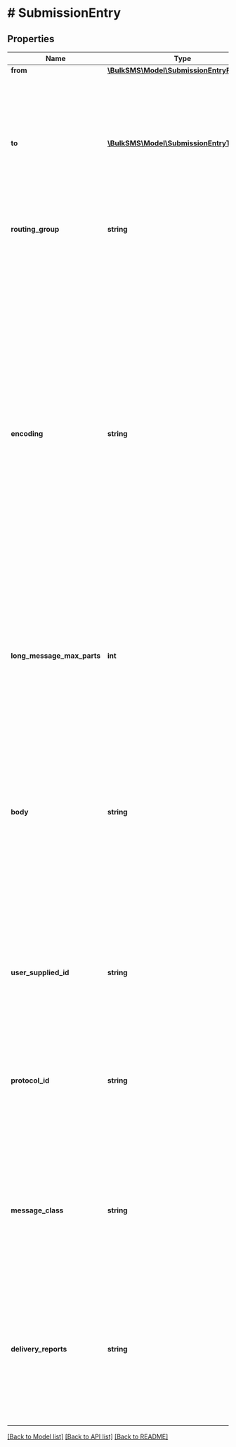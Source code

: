 # # SubmissionEntry

## Properties

Name | Type | Description | Notes
------------ | ------------- | ------------- | -------------
**from** | [**\BulkSMS\Model\SubmissionEntryFrom**](SubmissionEntryFrom.md) |  | [optional]
**to** | [**\BulkSMS\Model\SubmissionEntryToInner[]**](SubmissionEntryToInner.md) | Identifies the recipients  Instead of an array of structured objects, you can also provide a single object, a simple string or an array of strings. If you supply a string, the &#x60;type&#x60; is taken as INTERNATIONAL. |
**routing_group** | **string** | Allows you to choose routing. The default is STANDARD. | [optional]
**encoding** | **string** | Describes the content of the message body.  Typically this is TEXT, which is the default if no value is provided.  If you need to send characters that are not covered by the [GSM 03.38](https://en.wikipedia.org/wiki/GSM_03.38) character set you will need to specify UNICODE.  If you want to send a sequence of bytes, you must use BINARY.  You can also or use the &#x60;auto-unicode&#x60; parameter of the Send Messages Operation.     If you supply the value of &#x60;TEXT&#x60; while &#x60;auto-unicode&#x60; is &#x60;true&#x60; then your message may be converted to &#x60;UNICODE&#x60;.  If you supply a value other than &#x60;TEXT&#x60; for this property while &#x60;auto-unicode&#x60; is &#x60;true&#x60; then no automatic conversion will take place. | [optional]
**long_message_max_parts** | **int** | The maximum number of message parts that can be used for a [concatenated message](https://en.wikipedia.org/wiki/Concatenated_SMS). The default is &#x60;3&#x60;. | [optional]
**body** | **string** | The message content as described in the &#x60;encoding&#x60;. If the &#x60;encoding&#x60; is BINARY, the body must contain only hexadecimal digits where one byte is represented as two digits. For example, if you want to send two bytes &#39;0x05&#39; and &#39;0x1F&#39;, the message body must contain the text &#39;051F&#39;.  The message content can also contain templates, read the [body templates section](#tag/Message) for more information. |
**user_supplied_id** | **string** | Correlate the messages created from this submission to your data.  The value can contain no more than 20 characters. | [optional]
**protocol_id** | **string** | The TP-PID value from GSM 03.40[.750] §9.2.3.9.  You can provide either an integer value, or a mnemonic string.  If unspecified, this property defaults to &#x60;0&#x60;, representing the IMPLICIT value. Numeric values are listed below | Name | Value| |----- |------| | IMPLICIT              | 00 | | SHORT_MESSAGE_TYPE_0  | 64 | | REPLACE_MESSAGE_1     | 65 | | REPLACE_MESSAGE_2     | 66 | | REPLACE_MESSAGE_3     | 67 | | REPLACE_MESSAGE_4     | 68 | | REPLACE_MESSAGE_5     | 69 | | REPLACE_MESSAGE_6     | 70 | | REPLACE_MESSAGE_7     | 71 | | RETURN_CALL           | 95 | | ME_DOWNLOAD           | 125 | | ME_DEPERSONALIZE      | 126 | | SIM_DOWNLOAD          | 127 | | [optional]
**message_class** | **string** | The class of the message, as specified by §4 of the GSM 03.38 specification.  You can provide either an integer value, or a mnemonic string.  The default value is SIM_SPECIFIC. Numeric values are | Name | Value| |------|------| | FLASH_SMS | 0      | | ME_SPECIFIC | 1    | | SIM_SPECIFIC | 2   | | TE_SPECIFIC | 3   | | [optional]
**delivery_reports** | **string** | The type of delivery reports to request from the delivering network. The default value  is &#x60;ALL&#x60;. Please note that not all networks support delivery reports. ALL. All possible delivery reports ERRORS. Only error delivery reports NONE. No delivery reports | [optional]

[[Back to Model list]](../../README.md#models) [[Back to API list]](../../README.md#endpoints) [[Back to README]](../../README.md)
